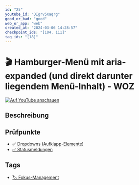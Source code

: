 ```yaml
---
id: "25"
youtube_id: "DIgrv5Xaqrg"
good_or_bad: "good"
web_or_app: "web"
created_at: "2024-03-06 14:28:57"
checkpoint_ids: "[104, 111]"
tag_ids: "[18]"
---
```


# 🎬 Hamburger-Menü mit aria-expanded (und direkt darunter liegendem Menü-Inhalt) - WOZ

[![Auf YouTube anschauen](https://img.youtube.com/vi/DIgrv5Xaqrg/sddefault.jpg)](https://youtu.be/DIgrv5Xaqrg)

## Beschreibung



## Prüfpunkte

- [✅ Dropdowns (Aufklapp-Elemente)](/de/wcag/4.1.2a-erweiterte-steuerelemente-widgets/dropdowns-aufklapp-elemente)
- [✅ Statusmeldungen](/de/wcag/4.1.3-statusmeldungen/statusmeldungen)

## Tags

- [🏷️ Fokus-Management](/de/tags/fokus-management)
